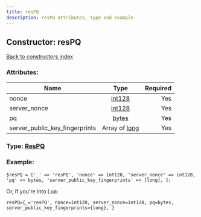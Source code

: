 ```yaml
---
title: resPQ
description: resPQ attributes, type and example
---
```

## Constructor: resPQ  
[Back to constructors index](index.md)



### Attributes:

| Name     |    Type       | Required |
|----------|:-------------:|---------:|
|nonce|[int128](../types/int128.md) | Yes|
|server\_nonce|[int128](../types/int128.md) | Yes|
|pq|[bytes](../types/bytes.md) | Yes|
|server\_public\_key\_fingerprints|Array of [long](../types/long.md) | Yes|



### Type: [ResPQ](../types/ResPQ.md)


### Example:

```
$resPQ = ['_' => 'resPQ', 'nonce' => int128, 'server_nonce' => int128, 'pq' => bytes, 'server_public_key_fingerprints' => [long], ];
```  

Or, if you're into Lua:  


```
resPQ={_='resPQ', nonce=int128, server_nonce=int128, pq=bytes, server_public_key_fingerprints={long}, }

```


